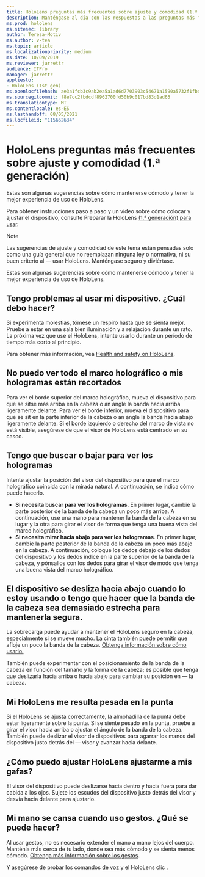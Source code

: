 ```yaml
---
title: HoloLens preguntas más frecuentes sobre ajuste y comodidad (1.ª generación)
description: Manténgase al día con las respuestas a las preguntas más frecuentes sobre cómo ajustar el HoloLens de realidad mixta (1.ª generación).
ms.prod: hololens
ms.sitesec: library
author: Teresa-Motiv
ms.author: v-tea
ms.topic: article
ms.localizationpriority: medium
ms.date: 10/09/2019
ms.reviewer: jarrettr
audience: ITPro
manager: jarrettr
appliesto:
- HoloLens (1st gen)
ms.openlocfilehash: ae3a1fcb3c9ab2ea5a1ad6d7703903c54671a1590a5732f1fbde489362d9b63d
ms.sourcegitcommit: f8e7cc2fbdcdf8962700fd50b9c017bd83d1ad65
ms.translationtype: MT
ms.contentlocale: es-ES
ms.lasthandoff: 08/05/2021
ms.locfileid: "115662634"
---
```

# <a name="hololens-1st-gen-fit-and-comfort-frequently-asked-questions"></a>HoloLens preguntas más frecuentes sobre ajuste y comodidad (1.ª generación)

Estas son algunas sugerencias sobre cómo mantenerse cómodo y tener la mejor experiencia de uso de HoloLens.

Para obtener instrucciones paso a paso y un vídeo sobre cómo colocar y ajustar el dispositivo, consulte Preparar la HoloLens [(1.ª generación) para usar](hololens1-setup.md).

> [!NOTE]
> Las sugerencias de ajuste y comodidad de este tema están pensadas solo como una guía general que no reemplazan ninguna ley o normativa, ni su buen criterio al &mdash; usar HoloLens. Manténgase seguro y diviértase.

Estas son algunas sugerencias sobre cómo mantenerse cómodo y tener la mejor experiencia de uso de HoloLens.

## <a name="im-experiencing-discomfort-when-i-use-my-device-what-should-i-do"></a>Tengo problemas al usar mi dispositivo. ¿Cuál debo hacer?

Si experimenta molestias, tómese un respiro hasta que se sienta mejor. Pruebe a estar en una sala bien iluminación y a relajación durante un rato. La próxima vez que use el HoloLens, intente usarlo durante un período de tiempo más corto al principio.

Para obtener más información, vea [Health and safety on HoloLens](https://go.microsoft.com/fwlink/p/?LinkId=746661).

## <a name="i-cant-see-the-whole-holographic-frame-or-my-holograms-are-cut-off"></a>No puedo ver todo el marco holográfico o mis hologramas están recortados

Para ver el borde superior del marco holográfico, mueva el dispositivo para que se sitse más arriba en la cabeza o an angle la banda hacia arriba ligeramente delante. Para ver el borde inferior, mueva el dispositivo para que se sit en la parte inferior de la cabeza o an angle la banda hacia abajo ligeramente delante. Si el borde izquierdo o derecho del marco de vista no está visible, asegúrese de que el visor de HoloLens está centrado en su casco.

## <a name="i-need-to-look-up-or-down-to-see-holograms"></a>Tengo que buscar o bajar para ver los hologramas

Intente ajustar la posición del visor del dispositivo para que el marco holográfico coincida con la mirada natural. A continuación, se indica cómo puede hacerlo.

- **Si necesita buscar para ver los hologramas**. En primer lugar, cambie la parte posterior de la banda de la cabeza un poco más arriba. A continuación, use una mano para mantener la banda de la cabeza en su lugar y la otra para girar el visor de forma que tenga una buena vista del marco holográfico.
- **Si necesita mirar hacia abajo para ver los hologramas**. En primer lugar, cambie la parte posterior de la banda de la cabeza un poco más abajo en la cabeza. A continuación, coloque los dedos debajo de los dedos del dispositivo y los dedos índice en la parte superior de la banda de la cabeza, y pónsallos con los dedos para girar el visor de modo que tenga una buena vista del marco holográfico.

## <a name="the-device-slides-down-when-im-using-it-or-i-need-to-make-the-headband-too-tight-to-keep-it-secure"></a>El dispositivo se desliza hacia abajo cuando lo estoy usando o tengo que hacer que la banda de la cabeza sea demasiado estrecha para mantenerla segura.

La sobrecarga puede ayudar a mantener el HoloLens seguro en la cabeza, especialmente si se mueve mucho. La cinta también puede permitir que afloje un poco la banda de la cabeza. [Obtenga información sobre cómo usarlo.](hololens1-setup.md#adjust-fit)

También puede experimentar con el posicionamiento de la banda de la cabeza en función del tamaño y la forma de la cabeza; es posible que tenga que deslizarla hacia arriba o hacia abajo para cambiar su posición en &mdash; la cabeza.

## <a name="my-hololens-feels-heavy-on-my-nose"></a>Mi HoloLens me resulta pesada en la punta

Si el HoloLens se ajusta correctamente, la almohadilla de la punta debe estar ligeramente sobre la punta. Si se siente pesado en la punta, pruebe a girar el visor hacia arriba o ajustar el ángulo de la banda de la cabeza. También puede deslizar el visor de dispositivos para agarrar los manos del dispositivo justo detrás del &mdash; visor y avanzar hacia delante.

## <a name="how-can-i-adjust-hololens-to-fit-with-my-glasses"></a>¿Cómo puedo ajustar HoloLens ajustarme a mis gafas?

El visor del dispositivo puede deslizarse hacia dentro y hacia fuera para dar cabida a los ojos. Sujete los escudos del dispositivo justo detrás del visor y desvía hacia delante para ajustarlo.

## <a name="my-arm-gets-tired-when-i-use-gestures-what-can-i-do"></a>Mi mano se cansa cuando uso gestos. ¿Qué se puede hacer?

Al usar gestos, no es necesario extender el mano a mano lejos del cuerpo. Manténla más cerca de tu lado, donde sea más cómodo y se sienta menos cómodo. [Obtenga más información sobre los gestos](hololens1-basic-usage.md#use-hololens-with-your-hands).

Y asegúrese de probar los comandos [de voz y](hololens-cortana.md) el HoloLens clic [.](hololens1-clicker.md)
